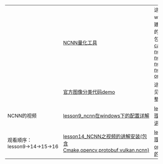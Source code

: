 ||||
|-|-|-|
||[NCNN量化工具](https://github.com/stupid-boy-me/teach_all/tree/main/NCNN/NCNN量化工具)|这是将NCNN在windows下环境搭建好了之后，常用的工具进行汇总。包含了[caffe2ncnn.exe](https://github.com/stupid-boy-me/teach_all/blob/main/NCNN/NCNN量化工具/caffe2ncnn.exe)  [ncnn2int8.exe](https://github.com/stupid-boy-me/teach_all/blob/main/NCNN/NCNN量化工具/ncnn2int8.exe)  [ncnn2mem.exe](https://github.com/stupid-boy-me/teach_all/blob/main/NCNN/NCNN量化工具/ncnn2mem.exe)  [ncnn2table.exe](https://github.com/stupid-boy-me/teach_all/blob/main/NCNN/NCNN量化工具/ncnn2table.exe)  [ncnnoptimize.exe](https://github.com/stupid-boy-me/teach_all/blob/main/NCNN/NCNN量化工具/ncnnoptimize.exe)  [onnx2ncnn.exe](https://github.com/stupid-boy-me/teach_all/blob/main/NCNN/NCNN量化工具/onnx2ncnn.exe)      |
||[官方图像分类代码demo](https://github.com/stupid-boy-me/teach_all/tree/main/NCNN/官方图像分类代码demo)|这是将NCNN的常见操作形成一个完整的过程讲解|
|NCNN的视频|[lesson9_ncnn在windows下的配置详解](https://www.bilibili.com/video/BV1TP411w7dG/?spm_id_from=333.999.0.0&vd_source=5ba1bf3a19888ef725acbeaf5d3fc6e6) |[lesson15_ncnn推理demo分类代码讲解](https://www.bilibili.com/video/BV1yg411s7WP/?spm_id_from=333.999.0.0&vd_source=5ba1bf3a19888ef725acbeaf5d3fc6e6)|
|观看顺序：lesson9→14→15→16|[lesson14_NCNN之视频的讲解安装(包含Cmake,opencv,protobuf,vulkan,ncnn)](https://www.bilibili.com/video/BV1v84y1v7VE/?spm_id_from=333.999.0.0&vd_source=5ba1bf3a19888ef725acbeaf5d3fc6e6)|[lesson16_ncnn推理之pth\pt模型转onnx,onnx转ncnn的逻辑及实战讲解](https://www.bilibili.com/video/BV1E841187Jp/?spm_id_from=333.999.0.0&vd_source=5ba1bf3a19888ef725acbeaf5d3fc6e6)|



